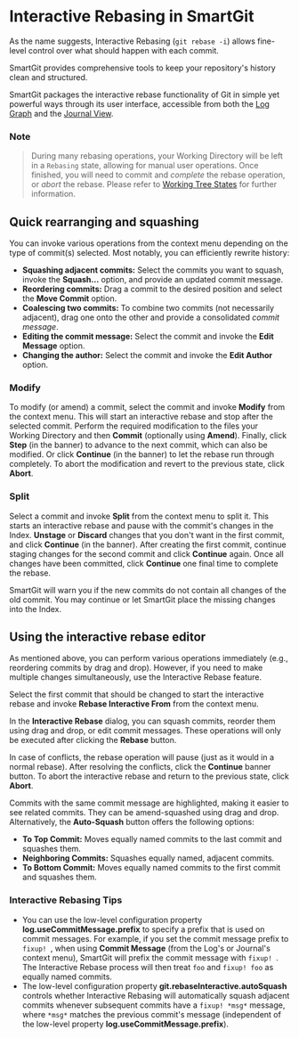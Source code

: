# Interactive Rebasing in SmartGit

As the name suggests, Interactive Rebasing (`git rebase -i`) allows fine-level control over what should happen with each commit.

SmartGit provides comprehensive tools to keep your repository's history clean and structured.

SmartGit packages the interactive rebase functionality of Git in simple yet powerful ways through its user interface, accessible from both the [Log Graph](../Log.md) and the [Journal View](../Journal-View.md).

### Note
> During many rebasing operations, your Working Directory will be left in a `Rebasing` state, allowing for manual user operations.
> Once finished, you will need to commit and *complete* the rebase operation, or *abort* the rebase.
> Please refer to [Working Tree States](../../GitConcepts/Working-Tree-States.md) for further information.

## Quick rearranging and squashing

You can invoke various operations from the context menu depending on the type of commit(s) selected.
Most notably, you can efficiently rewrite history:

- **Squashing adjacent commits:** Select the commits you want to squash, invoke the **Squash...** option, and provide an updated commit message.
- **Reordering commits:** Drag a commit to the desired position and select the **Move Commit** option.
- **Coalescing two commits:** To combine two commits (not necessarily adjacent), drag one onto the other and provide a consolidated *commit message*.
- **Editing the commit message:** Select the commit and invoke the **Edit Message** option.
- **Changing the author:** Select the commit and invoke the **Edit Author** option.

### Modify

To modify (or amend) a commit, select the commit and invoke **Modify** from the context menu.
This will start an interactive rebase and stop after the selected commit.
Perform the required modification to the files your Working Directory and then **Commit** (optionally using **Amend**).
Finally, click **Step** (in the banner) to advance to the next commit, which can also be modified.
Or click **Continue** (in the banner) to let the rebase run through completely.
To abort the modification and revert to the previous state, click **Abort**.

### Split

Select a commit and invoke **Split** from the context menu to split it.
This starts an interactive rebase and pause with the commit's changes in the Index.
**Unstage** or **Discard** changes that you don't want in the first commit, and click **Continue** (in the banner).
After creating the first commit, continue staging changes for the second commit and click **Continue** again.
Once all changes have been committed, click **Continue** one final time to complete the rebase.

SmartGit will warn you if the new commits do not contain all changes of the old commit.
You may continue or let SmartGit place the missing changes into the Index.

## Using the interactive rebase editor

As mentioned above, you can perform various operations immediately (e.g., reordering commits by drag and drop).
However, if you need to make multiple changes simultaneously, use the Interactive Rebase feature.

Select the first commit that should be changed to start the interactive rebase and invoke **Rebase Interactive From** from the context menu.

In the **Interactive Rebase** dialog, you can squash commits, reorder them using drag and drop, or edit commit messages.
These operations will only be executed after clicking the **Rebase** button.

In case of conflicts, the rebase operation will pause (just as it would in a normal rebase).
After resolving the conflicts, click the **Continue** banner button.
To abort the interactive rebase and return to the previous state, click **Abort**.

Commits with the same commit message are highlighted, making it easier to see related commits.
They can be amend-squashed using drag and drop.
Alternatively, the **Auto-Squash** button offers the following options:

- **To Top Commit:** Moves equally named commits to the last commit and squashes them.
- **Neighboring Commits:** Squashes equally named, adjacent commits.
- **To Bottom Commit:** Moves equally named commits to the first commit and squashes them.

### Interactive Rebasing Tips

- You can use the low-level configuration property **log.useCommitMessage.prefix** to specify a prefix that is used on commit messages.
For example, if you set the commit message prefix to `fixup! `, when using **Commit Message** (from the Log's or Journal's context menu), SmartGit will prefix the commit message with `fixup! `.
The Interactive Rebase process will then treat `foo` and `fixup! foo` as equally named commits.
- The low-level configuration property **git.rebaseInteractive.autoSquash** controls whether Interactive Rebasing will automatically squash adjacent commits whenever subsequent commits have a `fixup! *msg*` message, where `*msg*` matches the previous commit's message (independent of the low-level property **log.useCommitMessage.prefix**).

